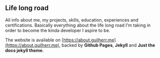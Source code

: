 ## Life long road

All info about me, my projects, skills, education, experiences and certifications. Basically everything about the life long road I'm taking in order to become the kinda developer I aspire to be.

The website is available on [https://about.guilherr.me](https://about.guilherr.me), backed by **Github Pages**, **Jekyll** and **Just the docs jekyll theme**.